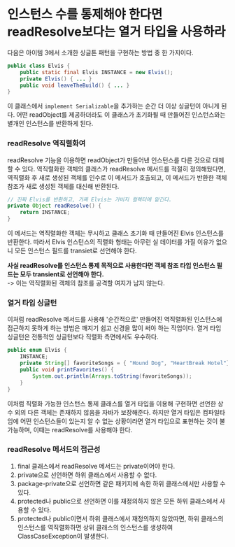 # 인스턴스 수를 통제해야 한다면 readResolve보다는 열거 타입을 사용하라
다음은 아이템 3에서 소개한 싱글톤 패턴을 구현하는 방법 중 한 가지이다.
~~~java
public class Elvis {
    public static final Elvis INSTANCE = new Elvis();
    private Elvis() { ... }
    public void leaveTheBuild() { ... }
}
~~~

이 클래스에서 `implement Serializable`을 추가하는 순간 더 이상 싱글턴이 아니게 된다. 
어떤 readObject를 제공하더라도 이 클래스가 초기화될 때 만들어진 인스턴스와는 별개인 인스턴스를 반환하게 된다.

### readResolve 역직렬화여
readResolve 기능을 이용하면 readObject가 만들어낸 인스턴스를 다른 것으로 대체할 수 있다. 역직렬화한 객체의 클래스가 readResolve 메서드를 적절히 정의해뒀다면,
역직렬화 후 새로 생성된 객체를 인수로 이 메서드가 호출되고, 이 메서드가 반환한 객체 참조가 새로 생성된 객체를 대신해 반환된다.

~~~java
// 진짜 Elvis를 반환하고, 가짜 Elvis는 가비지 컬렉터에 맡긴다. 
private Object readResolve() {
    return INSTANCE;    
}
~~~
이 메서드는 역직렬화한 객체는 무시하고 클래스 초기화 때 만들어진 Elvis 인스턴스를 반환한다. 따라서 Elvis 인스턴스의 직렬화 형태는 아무런 실 데이터를 가질 이유가 없으니
모든 인스턴스 필드를 transiet로 선언해야 한다. 

**사실 readResolve를 인스턴스 통제 목적으로 사용한다면 객체 참조 타입 인스턴스 필드는 모두 transient로 선언해야 한다.** <br>
 -> 이는 역직렬화된 객체의 참조를 공격할 여지가 남지 않는다.

### 열거 타입 싱글턴
이처럼 readResolve 메서드를 사용해 '순간적으로' 만들어진 역직렬화된 인스턴스에 접근하지 못하게 하는 방법은 깨지기 쉽고 신경을 많이 써야 하는 작업이다.
열거 타입 싱글턴은 전통적인 싱글턴보다 직렬화 측면에서도 우수하다.
~~~java
public enum Elvis {
    INSTANCE;
    private String[] favoriteSongs = { "Hound Dog", "HeartBreak Hotel"};
    public void printFavorites() {
        System.out.println(Arrays.toString(favoriteSongs));
    }
}
~~~
이처럼 직렬화 가능한 인스턴스 통제 클래스를 열거 타입을 이용해 구현하면 선언한 상수 외의 다른 객체는 존재하지 않음을 자바가 보장해준다. 
하지만 열거 타입은 컴파일타임에 어떤 인스턴스들이 있는지 알 수 없는 상황이라면 열거 타입으로 표현하는 것이 불가능하며, 이때는 readResolve를 사용해야 한다. 

### readResolve 메서드의 접근성
1. final 클래스에서 readResolve 메서드는 private이어야 한다.
2. private으로 선언하면 하위 클래스에서 사용할 수 없다.
3. package-private으로 선언하면 같은 패키지에 속한 하위 클래스에서만 사용할 수 있다.
4. protected나 public으로 선언하면 이를 재정의하지 않은 모든 하위 클래스에서 사용할 수 있다. 
5. protected나 public이면서 하위 클래스에서 재정의하지 않았따면, 하위 클래스의 인스턴스를 역직렬화하면 상위 클래스의 인스턴스를 생성하여 ClassCaseException이 발생한다.

